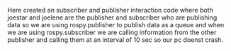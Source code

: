 Here created an subscriber and publisher interaction code where both joestar and joelene are  the publisher and subscriber  who are publishing data so we are using rospy.publisher to publish data as a queue and when we are using rospy.subscriber we are calling information from the other publisher and calling them at an interval of 10 sec so our pc doenst crash.
